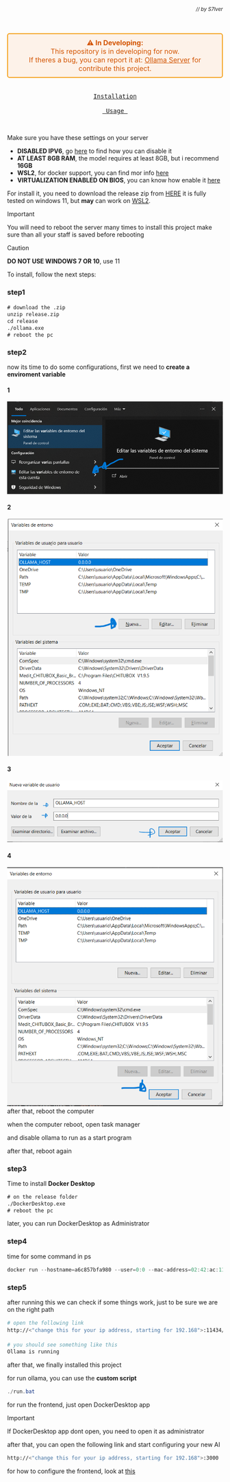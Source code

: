 ###### *<div align="right"><sub>// by S7lver</sub></div>*
<div align="center">    

<br>

 <div style="border: 2px solid #f39c12; padding: 10px; border-radius: 5px; background-color: #fdf2e9; color: #d35400; font-size: 16px;">
  <strong>⚠️ In Developing:</strong><br>
    This repository is in developing for now. <br>
  If theres a bug, you can report it at: <a href="" style="color: #d35400; text-decoration: underline;">Ollama Server</a> for contribute this project.
</div>

<br>
  <a href="#installation"><kbd><br> Installation <br></kbd></a>&ensp;&ensp;
  <a href="#usage"><kbd><br> Usage <br></kbd></a>&ensp;&ensp;
</div>

<a id="installation"></a>  
---
Make sure you have these settings on your server
- **DISABLED IPV6**, go [here](https://youtu.be/xMfFgU3igkw) to find how you can disable it
- **AT LEAST 8GB RAM**, the model requires at least 8GB, but i recommend **16GB**
- **WSL2**, for docker support, you can find mor info [here](https://youtu.be/AMlaEFaKG88)
- **VIRTUALIZATION ENABLED ON BIOS**, you can know how enable it [here](https://youtu.be/LQIyowZMiY8)

For install it, you need to download the release zip from [HERE](https://youtu.be/LQIyowZMiY8) it is fully tested on windows 11, but **may** can work on [WSL2](https://youtu.be/AMlaEFaKG88).

> [!IMPORTANT]
> You will need to reboot the server many times to install this project
> make sure than all your staff is saved before rebooting

> [!CAUTION]
> **DO NOT USE WINDOWS 7 OR 10**, use 11

To install, follow the next steps:

<h3> step1 </h3>

```shell
# download the .zip
unzip release.zip
cd release
./ollama.exe
# reboot the pc
```
<h3> step2 </h3>

now its time to do some configurations, first we need to **create a enviroment variable**
#### 1
<img src="https://github.com/nickespro1305/OpenPrivateUi/blob/main/scr/Captura1.PNG?raw=true">

#### 2

<img src="https://github.com/nickespro1305/OpenPrivateUi/blob/main/scr/Captura.PNG?raw=true">

#### 3

<img src="https://github.com/nickespro1305/OpenPrivateUi/blob/main/scr/Captura4.PNG?raw=true">

#### 4

<img src="https://github.com/nickespro1305/OpenPrivateUi/blob/main/scr/Captura3.PNG?raw=true">
after that, reboot the computer

when the computer reboot, open task manager

and disable ollama to run as a start program

after that, reboot again

<h3> step3 </h3>

Time to install **Docker Desktop**

```shell
# on the release folder
./DockerDesktop.exe
# reboot the pc
```

later, you can run DockerDesktop as Administrator

<h3> step4 </h3>
time for some command in ps

```powershell
docker run --hostname=a6c857bfa980 --user=0:0 --mac-address=02:42:ac:11:00:02 --env=OLLAMA_BASE_URL=http://<"change this for your ip address, starting for 192.168">:11434 --env=PATH=/usr/local/bin:/usr/local/sbin:/usr/local/bin:/usr/sbin:/usr/bin:/sbin:/bin --env=WEBUI_URL=http://0.0.0.0:3000 --env=LANG=C.UTF-8 --env=GPG_KEY=A035C8C19219BA821ECEA86B64E628F8D684696D --env=PYTHON_VERSION=3.11.11 --env=PYTHON_SHA256=2a9920c7a0cd236de33644ed980a13cbbc21058bfdc528febb6081575ed73be3 --env=ENV=prod --env=PORT=8080 --env=USE_OLLAMA_DOCKER=false --env=USE_CUDA_DOCKER=false --env=USE_CUDA_DOCKER_VER=cu121 --env=USE_EMBEDDING_MODEL_DOCKER=sentence-transformers/all-MiniLM-L6-v2 --env=USE_RERANKING_MODEL_DOCKER= --env=OPENAI_API_BASE_URL= --env=OPENAI_API_KEY= --env=WEBUI_SECRET_KEY= --env=SCARF_NO_ANALYTICS=true --env=DO_NOT_TRACK=true --env=ANONYMIZED_TELEMETRY=false --env=WHISPER_MODEL=base --env=WHISPER_MODEL_DIR=/app/backend/data/cache/whisper/models --env=RAG_EMBEDDING_MODEL=sentence-transformers/all-MiniLM-L6-v2 --env=RAG_RERANKING_MODEL= --env=SENTENCE_TRANSFORMERS_HOME=/app/backend/data/cache/embedding/models --env=TIKTOKEN_ENCODING_NAME=cl100k_base --env=TIKTOKEN_CACHE_DIR=/app/backend/data/cache/tiktoken --env=HF_HOME=/app/backend/data/cache/embedding/models --env=HOME=/root --env=WEBUI_BUILD_VERSION=29a271959556743e6deb4d55a5a982983335d7ab --env=DOCKER=true --volume=open-webui:/app/backend/data --network=bridge --workdir=/app/backend -p 3000:8080 --restart=always --label='org.opencontainers.image.created=2024-12-07T08:43:10.932Z' --label='org.opencontainers.image.description=User-friendly AI Interface (Supports Ollama, OpenAI API, ...)' --label='org.opencontainers.image.licenses=MIT' --label='org.opencontainers.image.revision=29a271959556743e6deb4d55a5a982983335d7ab' --label='org.opencontainers.image.source=https://github.com/open-webui/open-webui' --label='org.opencontainers.image.title=open-webui' --label='org.opencontainers.image.url=https://github.com/open-webui/open-webui' --label='org.opencontainers.image.version=main' --runtime=runc -d ghcr.io/open-webui/open-webui:main
```
<h3> step5 </h3>

after running this we can check if some things work, just to be sure we are on the right path

```bash
# open the following link
http://<"change this for your ip address, starting for 192.168">:11434/

# you should see something like this
Ollama is running
```

after that, we finally installed this project

<a id="Usage"></a>

for run ollama, you can use the **custom script**

```powershell
./run.bat
```

for run the frontend, just open DockerDesktop app

> [!IMPORTANT]
> If DockerDesktop app dont open, you need to open it as administrator

after that, you can open the following link and start configuring your new AI
```bash
http://<"change this for your ip address, starting for 192.168">:3000
```

for how to configure the frontend, look at [this](https://docs.openwebui.com/)